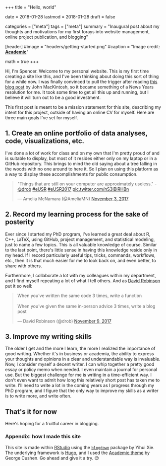 +++
title = "Hello, world"

date = 2018-01-28
lastmod = 2018-01-28
draft = false

categories = ["meta"]
tags = ["meta"]
summary = "Inaugural post about my thoughts and motivations for my first forays into website management, online project publication, and blogging"

[header]
#image = "headers/getting-started.png"
#caption = "Image credit: [**Academic**](https://github.com/gcushen/hugo-academic/)"

math = true
+++

Hi, I'm Spencer. Welcome to my personal website. This is my first time creating a site like this, and I've been thinking about doing this sort of thing for a while now. I was finally convinced to pull the trigger after reading [this blog post](https://www.johnmackintosh.com/2017-12-30-time-to-shine/) by John MacKintosh, so it became something of a News Years resolution for me. It took some time to get all this up and running, but I believe it will turn out to be a good investment.

This first post is meant to be a mission statement for this site, describing my intent for this project, outside of having an online CV for myself. Here are three main goals I've set for myself.

## 1. Create an online portfolio of data analyses, code, visualizations, etc.
I've done a lot of work for class and on my own that I'm pretty proud of and is suitable to display, but most of it resides either only on my laptop or in a GitHub repository. This brings to mind the old saying about a tree falling in the woods with no one around to here it. So I plan on using this platform as a way to display these accomplishments for public consumption. 

<blockquote class="twitter-tweet" data-lang="en"><p lang="en" dir="ltr">&quot;Things that are still on your computer are approximately useless.&quot; -<a href="https://twitter.com/drob?ref_src=twsrc%5Etfw">@drob</a> <a href="https://twitter.com/hashtag/eUSR?src=hash&amp;ref_src=twsrc%5Etfw">#eUSR</a> <a href="https://twitter.com/hashtag/eUSR2017?src=hash&amp;ref_src=twsrc%5Etfw">#eUSR2017</a> <a href="https://t.co/nS3IBiRHBn">pic.twitter.com/nS3IBiRHBn</a></p>&mdash; Amelia McNamara (@AmeliaMN) <a href="https://twitter.com/AmeliaMN/status/926509282874585089?ref_src=twsrc%5Etfw">November 3, 2017</a></blockquote> <script async src="https://platform.twitter.com/widgets.js" charset="utf-8"></script> 


## 2. Record my learning process for the sake of posterity
Ever since I started my PhD program, I've learned a great deal about R, C++, LaTeX, using GitHub, project management, and statistical modeling, just to name a few topics. This is all valuable knowledge of course. Similar to the last point, there's little sense in having this knowledge reside only in my head. If I record particularly useful tips, tricks, commands, workflows, etc., then it is that much easier for me to look back on, and even better, to share with others.

Furthermore, I collaborate a lot with my colleagues within my department, and I find myself repeating a lot of what I tell others. And as [David Robinson](http://varianceexplained.org) put it so well:

<blockquote class="twitter-tweet" data-lang="en"><p lang="en" dir="ltr">When you’ve written the same code 3 times, write a function<br><br>When you’ve given the same in-person advice 3 times, write a blog post</p>&mdash; David Robinson (@drob) <a href="https://twitter.com/drob/status/928447584712253440?ref_src=twsrc%5Etfw">November 9, 2017</a></blockquote> <script async src="https://platform.twitter.com/widgets.js" charset="utf-8"></script> 

## 3. Improve my writing skills
The older I get and the more I learn, the more I realized the importance of good writing. Whether it's in business or academia, the ability to express your thoughts and opinions in a clear and understandable way is invaluable. Now, I consider myself a decent writer. I can whip together a pretty good essay or policy memo when needed. I even maintain a journal for personal use. But the biggest challenge for me is writing in a time-efficient way. I don't even want to admit how long this relatively short post has taken me to write. I'll need to write a lot in the coming years as I progress through my PhD program, and I figure that the only way to improve my skills as a writer is to write more, and write often. 

## That's it for now
Here's hoping for a fruitful career in blogging.

### Appendix: how I made this site

This site is made within [RStudio](http://rstudio.com/) using the [`blogdown`](https://github.com/rstudio/blogdown) package by Yihui Xie. The underlying framework is [Hugo](https://gohugo.io), and I used the [Academic theme](https://github.com/gcushen/hugo-academic) by George Cushen. Go ahead and give it a try. :wink:

